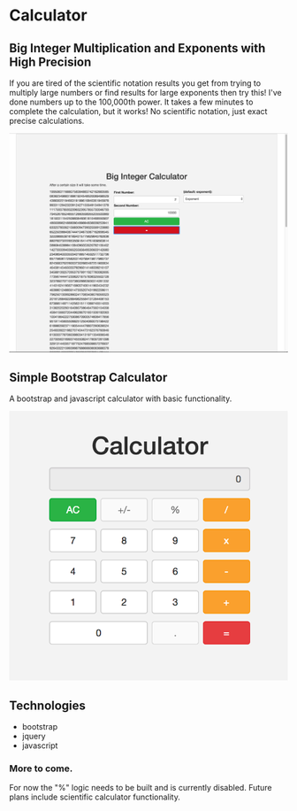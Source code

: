 # Calculator

## Big Integer Multiplication and Exponents with High Precision

If you are tired of the scientific notation results you get from trying to multiply large numbers or find results for large exponents then try this! I've done numbers up to the 100,000th power. It takes a few minutes to complete the calculation, but it works! No scientific notation, just exact precise calculations.

![Big Integer Calculator](./bigInt.png)

## Simple Bootstrap Calculator

A bootstrap and javascript calculator with basic functionality.

![normal calculator](./calc.png 'Calculator appearance.')

## Technologies

* bootstrap
* jquery
* javascript

### More to come.

For now the "%" logic needs to be built and is currently disabled.
Future plans include scientific calculator functionality.
